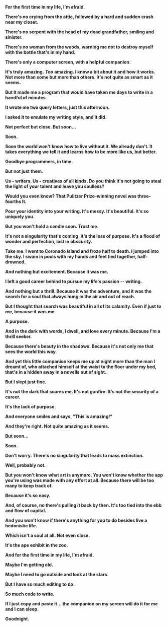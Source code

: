 &#x200B;

**For the first time in my life, I'm afraid.**

**There's no crying from the attic, followed by a hard and sudden crash near my closet.**

**There's no serpent with the head of my dead grandfather, smiling and sinister.**

**There's no woman from the woods, warning me not to destroy myself with the bottle that's in my hand.**

**There's only a computer screen, with a helpful companion.**

**It's truly amazing.** ***Too*** **amazing. I know a bit about it and how it works. Not more than some but more than others.  It's not quite as smart as it seems.**

**But It made me a program that would have taken me days to write in a handful of minutes.**

**It wrote me two query letters, just this afternoon.**

**I asked it to emulate my writing style, and it did.**

**Not perfect but close. But soon...**

**Soon.**

**Soon the world won't know how to live without it. We already don't. It takes everything we tell it and learns how to be more like us, but better.**

**Goodbye programmers, in time.**

**But not just them.**

**Us - writers. Us - creatives of all kinds. Do you think it's not going to steal the light of your talent and leave you soulless?**

**Would you even know? That Pulitzer Prize-winning novel was three-fourths It.**

**Pour your identity into your writing. It's messy. It's beautiful. It's so uniquely you.**

**But you won't hold a candle soon. Trust me.**

**It's not a singularity that's coming. It's the loss of purpose. It's a flood of wonder and perfection, lost in obscurity.**

**Take me. I went to Coronado Island and froze half to death. I jumped into the sky. I swam in pools with my hands and feet tied together, half-drowned.**

**And nothing but excitement. Because it was me.**

**I left a good career behind to pursue my life's passion -- writing.**

**And nothing but a thrill. Because it was the adventure, and it was the search for a soul that always hung in the air and out of reach.**

**But I thought that search was beautiful in all of its calamity. Even if just to me, because it** ***was*** **me.**

**A purpose.**

**And in the dark with words, I dwell, and love every minute. Because I'm a thrill seeker.**

**Because there's beauty in the shadows. Because it's not only me that sees the world this way.**

**And yet this little companion keeps me up at night more than the man I dreamt of, who attached himself at the waist to the floor under my bed, that's in a hidden away in a novella out of sight.**

**But I slept just fine.**

**It's not the dark that scares me. It's not gunfire. It's not the security of a career.**

**It's the lack of purpose.**

**And everyone smiles and says, "This is amazing!"**

**And they're right. Not quite amazing as it seems.**

**But soon...**

**Soon.**

**Don't worry. There's no singularity that leads to mass extinction.**

**Well, probably not.**

**But you won't know what art is anymore. You won't know whether the app you're using was made with any effort at all. Because there will be too many to keep track of.**

**Because it's so easy.**

**And, of course, no there's pulling it back by then. It's too tied into the ebb and flow of capital.**

**And you won't know if there's anything for you to do besides live a hedonistic life.**

**Which isn't a soul at all. Not even close.**

**It's the ape exhibit in the zoo.**

**And for the first time in my life, I'm afraid.**

**Maybe I'm getting old.**

**Maybe I need to go outside and look at the stars.**

**But I have so much editing to do.**

**So much code to write.**

**If I just copy and paste it... the companion on my screen will do it for me and I can sleep.**

**Goodnight.**